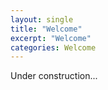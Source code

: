 ```yaml
---
layout: single
title: "Welcome"
excerpt: "Welcome"
categories: Welcome
---
```


Under construction...